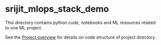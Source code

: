 # srijit_mlops_stack_demo

This directory contains python code, notebooks and ML resources related to one ML project.

See the [Project overview](../docs/project-overview.md) for details on code structure of project directory.